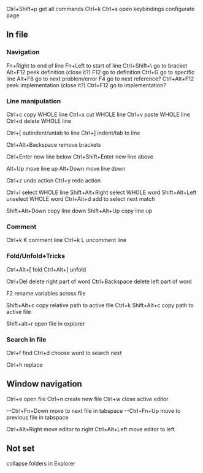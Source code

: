 Ctrl+Shift+p        get all commands
Ctrl+k Ctrl+s       open keybindings configurate page

## In file
### Navigation
Fn+Right            to end of line
Fn+Left             to start of line
Ctrl+Shift+\        go to bracket
Alt+F12             peek definition (close it?)
F12                 go to definition
Ctrl+G              go to specific line
Alt+F8              go to next problem/error
F4                  go to next reference?
Ctrl+Alt+F12        peek implementation (close it?)
Ctrl+F12            go to implementation?


### Line manipulation
Ctrl+c              copy WHOLE line
Ctrl+x              cut WHOLE line
Ctrl+v              paste WHOLE line
Ctrl+d              delete WHOLE line

Ctrl+[              outindent/untab to line
Ctrl+]              indent/tab to line

Ctrl+Alt+Backspace  remove brackets

Ctrl+Enter          new line below
Ctrl+Shift+Enter    new line above

Alt+Up              move line up
Alt+Down            move line down

Ctrl+z              undo action
Ctrl+y              redo action

Ctrl+l              select WHOLE line
Shift+Alt+Right     select WHOLE word
Shift+Alt+Left      unselect WHOLE word
Ctrl+Alt+d          add to select next match

Shift+Alt+Down      copy line down
Shift+Alt+Up        copy line up

### Comment
Ctrl+k K            comment line
Ctrl+k L            uncomment line

### Fold/Unfold+Tricks
Ctrl+Alt+[          fold
Ctrl+Alt+]          unfold

Ctrl+Del            delete right part of word
Ctrl+Backspace      delete left part of word

F2                  rename variables across file

Shift+Alt+c         copy relative path to active file
Ctrl+k Shift+Alt+c  copy path to active file

Shift+alt+r         open file in explorer

### Search in file
Ctrl+f              find
Ctrl+d              choose word to search next

Ctrl+h              replace


## Window navigation
Ctrl+e              open file
Ctrl+n              create new file
Ctrl+w              close active editor

--Ctrl+Fn+Down      move to next file in tabspace
--Ctrl+Fn+Up        move to previous file in tabspace

Ctrl+Alt+Right      move editor to right
Ctrl+Alt+Left       move editor to left


## Not set
collapse folders in Explorer